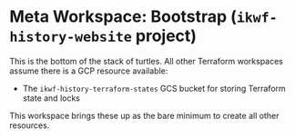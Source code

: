# Meta Workspace: Bootstrap (`ikwf-history-website` project)

This is the bottom of the stack of turtles. All other Terraform workspaces
assume there is a GCP resource available:

- The `ikwf-history-terraform-states` GCS bucket for storing Terraform state
  and locks

This workspace brings these up as the bare minimum to create all other
resources.
